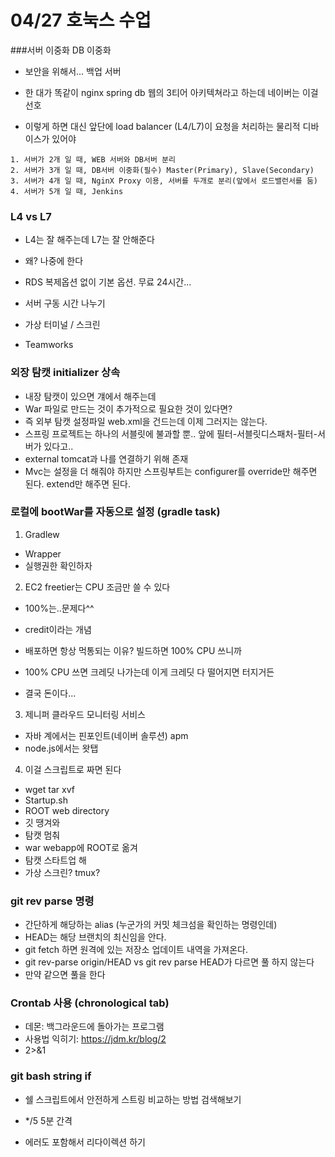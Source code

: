 # 04/27 호눅스 수업

###서버 이중화 DB 이중화

* 보안을 위해서... 백업 서버

* 한 대가 똑같이 nginx spring db 웹의 3티어 아키텍쳐라고 하는데 네이버는 이걸 선호

* 이렇게 하면 대신 앞단에 load balancer (L4/L7)이 요청을 처리하는 물리적 디바이스가 있어야

```
1. 서버가 2개 일 때, WEB 서버와 DB서버 분리
2. 서버가 3개 일 때, DB서버 이중화(필수) Master(Primary), Slave(Secondary)
3. 서버가 4개 일 때, NginX Proxy 이용, 서버를 두개로 분리(앞에서 로드밸런서를 둠)
4. 서버가 5개 일 때, Jenkins
```

### L4 vs L7

* L4는 잘 해주는데 L7는 잘 안해준다
* 왜? 나중에 한다
* RDS 복제옵션 없이 기본 옵션. 무료 24시간...
* 서버 구동 시간 나누기
* 가상 터미널 / 스크린

* Teamworks

### 외장 탐캣 initializer 상속

* 내장 탐캣이 있으면 걔에서 해주는데
* War 파일로 만드는 것이 추가적으로 필요한 것이 있다면?
* 즉 외부 탐캣 설정파일 web.xml을 건드는데 이제 그러지는 않는다.
* 스프링 프로젝트는 하나의 서블릿에 불과할 뿐.. 앞에 필터-서블릿디스패처-필터-서버가 있다고..
* external tomcat과 나를 연결하기 위해 존재
* Mvc는 설정을 더 해줘야 하지만 스프링부트는 configurer를 override만 해주면 된다. extend만 해주면 된다.

### 로컬에 bootWar를 자동으로 설정 (gradle task)

1. Gradlew

* Wrapper
* 실행권한 확인하자

2. EC2 freetier는 CPU 조금만 쓸 수 있다

* 100%는..문제다^^

* credit이라는 개념
* 배포하면 항상 먹통되는 이유? 빌드하면 100% CPU 쓰니까
* 100% CPU 쓰면 크레딧 나가는데 이게 크레딧 다 떨어지면 터지거든
* 결국 돈이다...

3. 제니퍼 클라우드 모니터링 서비스

* 자바 계에서는 핀포인트(네이버 솔루션) apm
* node.js에서는 왓탭

4. 이걸 스크립트로 짜면 된다

* wget tar xvf
* Startup.sh
* ROOT web directory
* 깃 땡겨와
* 탐캣 멈춰
* war webapp에 ROOT로 옮겨
* 탐캣 스타트업 해
* 가상 스크린? tmux?

### git rev parse 명령

* 간단하게 해당하는 alias (누군가의 커밋 체크섬을 확인하는 명령인데)
* HEAD는 해당 브랜치의 최신임을 안다.
* git fetch 하면 원격에 있는 저장소 업데이트 내역을 가져온다.
* git rev-parse origin/HEAD vs git rev parse HEAD가 다르면 풀 하지 않는다
* 만약 같으면 풀을 한다

### Crontab 사용 (chronological tab)

* 데몬: 백그라운드에 돌아가는 프로그램
* 사용법 익히기: https://jdm.kr/blog/2
* 2>&1

### git bash string if

* 쉘 스크립트에서 안전하게 스트링 비교하는 방법 검색해보기

* */5 5분 간격
* 에러도 포함해서 리다이렉션 하기